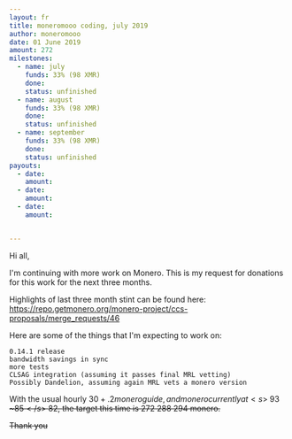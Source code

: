 ```yaml
---
layout: fr
title: moneromooo coding, july 2019
author: moneromooo
date: 01 June 2019
amount: 272
milestones:
  - name: july
    funds: 33% (98 XMR)
    done:
    status: unfinished
  - name: august
    funds: 33% (98 XMR)
    done:
    status: unfinished
  - name: september
    funds: 33% (98 XMR)
    done:
    status: unfinished
payouts:
  - date:
    amount:
  - date:
    amount:
  - date:
    amount:


---
```


Hi all,

I'm continuing with more work on Monero. This is my request for donations for this work for the next three months.

Highlights of last three month stint can be found here:
https://repo.getmonero.org/monero-project/ccs-proposals/merge_requests/46

Here are some of the things that I'm expecting to work on:

    0.14.1 release
    bandwidth savings in sync
    more tests
    CLSAG integration (assuming it passes final MRL vetting)
    Possibly Dandelion, assuming again MRL vets a monero version

With the usual hourly $30 + .2 monero guide, and monero currently at <s>~$93</s> <s>~$85</s> ~$82, the target this time is <s>272</s> <s>288</s> 294 monero.

Thank you
